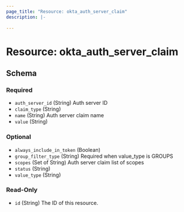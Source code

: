 ```yaml
---
page_title: "Resource: okta_auth_server_claim"
description: |-
  
---
```


# Resource: okta_auth_server_claim





<!-- schema generated by tfplugindocs -->
## Schema

### Required

- `auth_server_id` (String) Auth server ID
- `claim_type` (String)
- `name` (String) Auth server claim name
- `value` (String)

### Optional

- `always_include_in_token` (Boolean)
- `group_filter_type` (String) Required when value_type is GROUPS
- `scopes` (Set of String) Auth server claim list of scopes
- `status` (String)
- `value_type` (String)

### Read-Only

- `id` (String) The ID of this resource.


